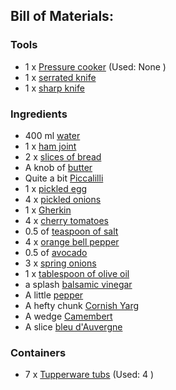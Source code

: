 [Pressure cooker]:Parts/PressureCook.md
[water]:missing
[ham joint]:missing
[Tupperware tubs]:Parts/Tupperware.md
[slices of bread]:bread.md
[serrated knife]:missing
[butter]:missing
[Piccalilli]:missing
[pickled egg]:Parts/PickledEgg.md
[pickled onions]:missing
[Gherkin]:missing
[cherry tomatoes]:missing
[teaspoon of salt]:linktosalt.md
[orange bell pepper]:missing
[avocado]:missing
[spring onions]:missing
[tablespoon of olive oil]:missing
[balsamic vinegar]:missing
[pepper]:missing
[sharp knife]:Models/knife.md
[Cornish Yarg]:missing
[Camembert]:missing
[bleu d'Auvergne]:missing
## Bill of Materials:

### Tools

* 1 x  [Pressure cooker]  (Used: None )
* 1 x  [serrated knife]
* 1 x  [sharp knife]
### Ingredients

* 400 ml [water]
* 1 x  [ham joint]
* 2 x  [slices of bread]
* A knob of [butter]
* Quite a bit [Piccalilli]
* 1 x  [pickled egg]
* 4 x  [pickled onions]
* 1 x  [Gherkin]
* 4 x  [cherry tomatoes]
* 0.5 of  [teaspoon of salt]
* 4 x  [orange bell pepper]
* 0.5 of  [avocado]
* 3 x  [spring onions]
* 1 x  [tablespoon of olive oil]
* a splash [balsamic vinegar]
* A little [pepper]
* A hefty chunk [Cornish Yarg]
* A wedge [Camembert]
* A slice [bleu d'Auvergne]
### Containers

* 7 x  [Tupperware tubs]  (Used: 4 )
